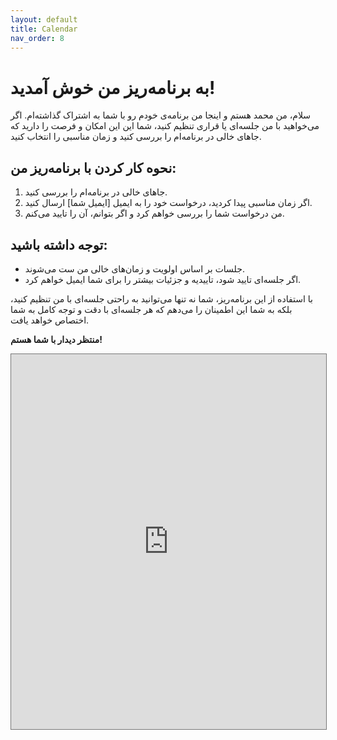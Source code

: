 ```yaml
---
layout: default
title: Calendar
nav_order: 8
---
```


# به برنامه‌ریز من خوش آمدید!
سلام، من محمد هستم و اینجا من برنامه‌ی خودم رو با شما به اشتراک گذاشته‌ام. اگر می‌خواهید با من جلسه‌ای یا قراری تنظیم کنید، شما این این امکان و فرصت را دارید که جاهای خالی در برنامه‌ام را بررسی کنید و زمان مناسبی را انتخاب کنید.

## نحوه کار کردن با برنامه‌ریز من:

1. جاهای خالی در برنامه‌ام را بررسی کنید.
2. اگر زمان مناسبی پیدا کردید، درخواست خود را به ایمیل [ایمیل شما] ارسال کنید.
3. من درخواست شما را بررسی خواهم کرد و اگر بتوانم، آن را تایید می‌کنم.

## توجه داشته باشید:

- جلسات بر اساس اولویت و زمان‌های خالی من ست می‌شوند.
- اگر جلسه‌ای تایید شود، تاییدیه و جزئیات بیشتر را برای شما ایمیل خواهم کرد.

با استفاده از این برنامه‌ریز، شما نه تنها می‌توانید به راحتی جلسه‌ای با من تنظیم کنید، بلکه به شما این اطمینان را می‌دهم که هر جلسه‌ای با دقت و توجه کامل به شما اختصاص خواهد یافت.

**منتظر دیدار با شما هستم!**

<iframe src="https://calendar.google.com/calendar/embed?height=600&wkst=7&bgcolor=%23ffffff&ctz=Asia%2FTehran&showTitle=1&mode=WEEK&showCalendars=1&src=b2suYmF5YXRAZ21haWwuY29t&src=YWRkcmVzc2Jvb2sjY29udGFjdHNAZ3JvdXAudi5jYWxlbmRhci5nb29nbGUuY29t&color=%23039BE5&color=%2333B679" style="border:solid 1px #777" width="100%" height="600" frameborder="0" scrolling="no"></iframe>
